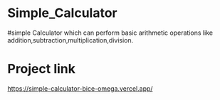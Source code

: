 # Simple_Calculator
#simple Calculator which can perform basic arithmetic operations like addition,subtraction,multiplication,division.
# Project link
https://simple-calculator-bice-omega.vercel.app/

